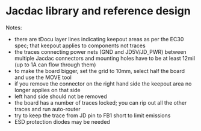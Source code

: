 # Jacdac library and reference design

Notes:
* there are tDocu layer lines indicating keepout areas as per the EC30 spec;
  that keepout applies to components not traces
* the traces connecting power nets (GND and JD5V/JD_PWR) between multiple Jacdac
  connectors and mounting holes have to be at least 12mil (up to 1A can flow through them)
* to make the board bigger, set the grid to 10mm, select half the board and use the MOVE tool
* if you remove the connector on the right hand side the keepout area no longer applies on that side
* left hand side should not be removed
* the board has a number of traces locked; you can rip out all the other traces and run auto-router
* try to keep the trace from JD pin to FB1 short to limit emissions
* ESD protection diodes may be needed


